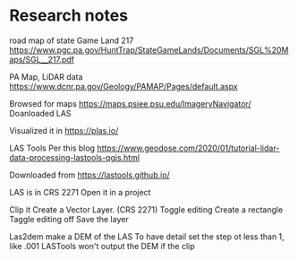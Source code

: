 # Research notes

road map of state Game Land 217
https://www.pgc.pa.gov/HuntTrap/StateGameLands/Documents/SGL%20Maps/SGL__217.pdf

PA Map, LiDAR data
https://www.dcnr.pa.gov/Geology/PAMAP/Pages/default.aspx

Browsed for maps
https://maps.psiee.psu.edu/ImageryNavigator/
Doanloaded LAS

Visualized it in
https://plas.io/

LAS Tools
Per this blog
https://www.geodose.com/2020/01/tutorial-lidar-data-processing-lastools-qgis.html

Downloaded from
https://lastools.github.io/

LAS is in CRS 2271
Open it in a project

Clip it
Create a Vector Layer. (CRS 2271)
Toggle editing
Create a rectangle
Taggle editing off
Save the layer

Las2dem
make a DEM of the LAS
To have detail set the step ot less than 1, like .001
LASTools won't output the DEM if the clip



